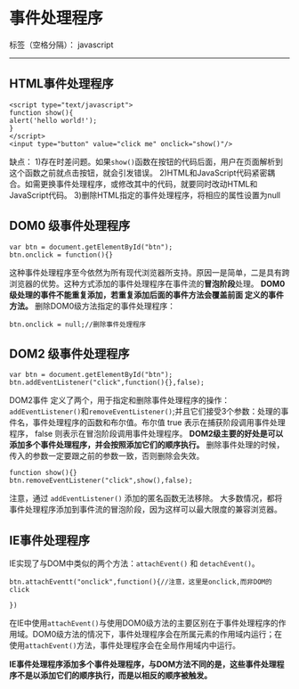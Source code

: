 ﻿# 事件处理程序

标签（空格分隔）： javascript

---

## HTML事件处理程序

```
<script type="text/javascript">   
function show(){   
alert('hello world!');   
}   
</script>   
<input type="button" value="click me" onclick="show()"/>  
```
缺点：
1)存在时差问题。如果`show()`函数在按钮的代码后面，用户在页面解析到这个函数之前就点击按钮，就会引发错误。
2)HTML和JavaScript代码紧密耦合。如需更换事件处理程序，或修改其中的代码，就要同时改动HTML和JavaScript代码。
3)删除HTML指定的事件处理程序，将相应的属性设置为null
## DOM0 级事件处理程序
```
var btn = document.getElementById("btn");
btn.onclick = function(){}
```
这种事件处理程序至今依然为所有现代浏览器所支持。原因一是简单，二是具有跨浏览器的优势。这种方式添加的事件处理程序在事件流的**冒泡阶段**处理。
**DOM0级处理的事件不能重复添加，若重复添加后面的事件方法会覆盖前面 定义的事件方法。**
删除DOM0级方法指定的事件处理程序：
```
btn.onclick = null;//删除事件处理程序
```
## DOM2 级事件处理程序
```
var btn = document.getElementById("btn");
btn.addEventListener("click",function(){},false);
```
DOM2事件 定义了两个，用于指定和删除事件处理程序的操作： `addEventListener()`和`removeEventListener()`;并且它们接受3个参数：处理的事件名，事件处理程序的函数和布尔值。布尔值 true 表示在捕获阶段调用事件处理程序， false 则表示在冒泡阶段调用事件处理程序。
**DOM2级主要的好处是可以添加多个事件处理程序，并会按照添加它们的顺序执行。**
删除事件处理的时候，传入的参数一定要跟之前的参数一致，否则删除会失效。
```
function show(){}
btn.removeEventListener("click",show(),false);
```
注意，通过 `addEventListener()` 添加的匿名函数无法移除。
大多数情况，都将事件处理程序添加到事件流的冒泡阶段，因为这样可以最大限度的兼容浏览器。

## IE事件处理程序
IE实现了与DOM中类似的两个方法：`attachEvent()` 和 `detachEvent()`。
```
btn.attachEventt("onclick",function(){//注意，这里是onclick,而非DOM的click

})
```
在IE中使用`attachEvent()`与使用DOM0级方法的主要区别在于事件处理程序的作用域。DOM0级方法的情况下，事件处理程序会在所属元素的作用域内运行；在使用`attachEvent()`方法，事件处理程序会在全局作用域内中运行。

**IE事件处理程序添加多个事件处理程序，与DOM方法不同的是，这些事件处理程序不是以添加它们的顺序执行，而是以相反的顺序被触发。**